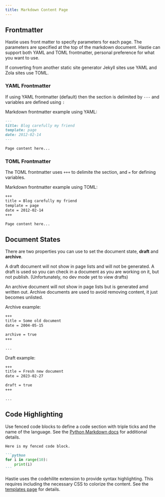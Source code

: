```yaml
---
title: Markdown Content Page
---
```


## Frontmatter

Hastie uses front matter to specify parameters for each page. The parameters are specified at the top of the markdown document. Hastie can support both YAML and TOML frontmatter, personal preference for what you want to use.

If converting from another static site generator Jekyll sites use YAML and Zola sites use TOML.

### YAML Frontmatter

If using YAML frontmatter (default) then the section is delimited by `---` and
variables are defined using `:`

Markdown frontmatter example using YAML:

```markdown
---
title: Blog carefully my friend
template: page
date: 2012-02-14
---

Page content here...
```

### TOML Frontmatter

The TOML frontmatter uses `+++` to delimite the section, and `=` for defining
variables.

Markdown frontmatter example using TOML:

```markdown
+++
title = Blog carefully my friend
template = page
date = 2012-02-14
+++

Page content here...
```


## Document States

There are two properties you can use to set the document state, **draft** and
**archive**.

A draft document will not show in page lists and will not be
generated. A draft is used so you can check in a document as you are working on
it, but not publish. (Unfortunately, no dev mode yet to view drafts)

An archive document will not show in page lists but is generated amd written
out. Archive documents are used to avoid removing content, it just becomes
unlisted.

Archive example:

```markdown
+++
title = Some old document
date = 2004-05-15

archive = true
+++

...
```

Draft example:

```markdown
+++
title = Fresh new document
date = 2023-02-27

draft = true
+++

...
```

## Code Highlighting

Use fenced code blocks to define a code section with triple ticks and the name
of the language. See the [Python Markdown
docs](https://python-markdown.github.io/extensions/fenced_code_blocks/) for additional details.

~~~markdown
Here is my fenced code block.

```python
for i in range(10):
    print(i)
```
~~~

Hastie uses the codehilite extension to provide syntax highlighting. This requires including the necessary CSS to colorize the content. See the [templates page](../templates/templates/) for details.
